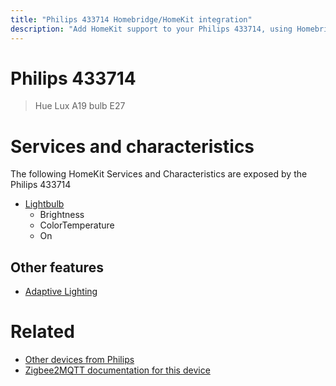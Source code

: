 ```yaml
---
title: "Philips 433714 Homebridge/HomeKit integration"
description: "Add HomeKit support to your Philips 433714, using Homebridge, Zigbee2MQTT and homebridge-z2m."
---
```

<!---
This file has been GENERATED using src/docgen/docgen.ts
DO NOT EDIT THIS FILE MANUALLY!
-->
# Philips 433714
> Hue Lux A19 bulb E27


# Services and characteristics
The following HomeKit Services and Characteristics are exposed by
the Philips 433714

* [Lightbulb](../../light.md)
  * Brightness
  * ColorTemperature
  * On


## Other features
* [Adaptive Lighting](../../light.md)


# Related
* [Other devices from Philips](../index.md#philips)
* [Zigbee2MQTT documentation for this device](https://www.zigbee2mqtt.io/devices/433714.html)